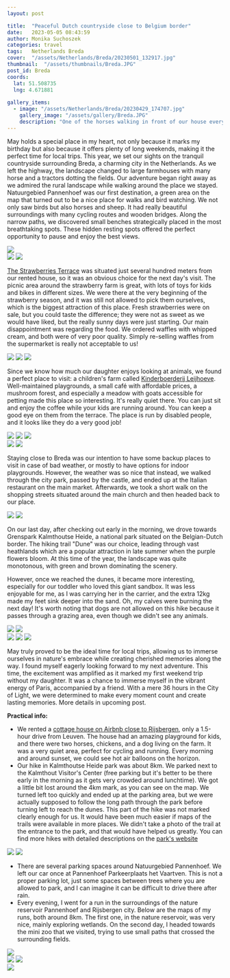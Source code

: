 ```yaml
---
layout: post

title:  "Peaceful Dutch countryside close to Belgium border"
date:   2023-05-05 08:43:59
author: Monika Suchoszek
categories: travel
tags:	Netherlands Breda
cover:  "/assets/Netherlands/Breda/20230501_132917.jpg"
thumbnail:  "/assets/thumbnails/Breda.JPG"
post_id: Breda
coords:
  lat: 51.508735
  lng: 4.671881
  
gallery_items:
  - image: "/assets/Netherlands/Breda/20230429_174707.jpg"
    gallery_image: "/assets/gallery/Breda.JPG"
    description: "One of the horses walking in front of our house every day!"
---
```


May holds a special place in my heart, not only because it marks my birthday but also because it offers plenty of long 
weekends, making it the perfect time for local trips. This year, we set our sights on the tranquil countryside surrounding 
Breda, a charming city in the Netherlands. As we left the highway, the landscape 
changed to large farmhouses with many horse and a tractors dotting the fields. Our adventure began right away as we 
admired the rural landscape while walking around the place we stayed. Natuurgebied Pannenhoef was our first destination, 
a green area on the map that turned out to be a nice place for walks and bird watching. We not only saw birds but also 
horses and sheep. It had really beautiful surroundings with many cycling routes and wooden bridges. Along the narrow paths, 
we discovered small benches strategically placed in the most breathtaking spots. These hidden resting spots offered the 
perfect opportunity to pause and enjoy the best views.

<img src="/assets/Netherlands/Breda/20230429_163700.jpg" />

<div class="row">
  <img src="/assets/Netherlands/Breda/20230429_165908.jpg" class="column-50" />
  <img src="/assets/Netherlands/Breda/20230429_161342.jpg" class="column-50" />
</div>

[The Strawberries Terrace](https://www.hetaardbeienterras.nl/) was situated just several hundred meters from our rented house, so it was an obvious choice 
for the next day's visit. The picnic area around the strawberry farm is great, with lots of toys for kids and bikes in 
different sizes. We were there at the very beginning of the strawberry season, and it was still not allowed to pick them 
ourselves, which is the biggest attraction of this place. Fresh strawberries were on sale, but you could taste the 
difference; they were not as sweet as we would have liked, but the really sunny days were just starting. Our main 
disappointment was regarding the food. We ordered waffles with whipped cream, and both were of very poor quality. 
Simply re-selling waffles from the supermarket is really not acceptable to us!

<img src="/assets/Netherlands/Breda/20230430_114407.jpg" />
<img src="/assets/Netherlands/Breda/20230430_114300.jpg" />
<img src="/assets/Netherlands/Breda/20230430_114314.jpg" />

Since we know how much our daughter enjoys looking at animals, we found a perfect place to visit: a children's farm called
[Kinderboerderij Leijhoeve](https://leijhoeve.nl/). Well-maintained playgrounds, a small café with affordable prices, a 
mushroom forest, and especially a meadow with goats accessible for petting made this place so interesting. It's really 
quiet there. You can just sit and enjoy the coffee while your kids are running around. You can keep a good eye on them 
from the terrace. The place is run by disabled people, and it looks like they do a very good job!

<img src="/assets/Netherlands/Breda/20230430_145356.jpg" />
<img src="/assets/Netherlands/Breda/20230430_150442.jpg" />
<img src="/assets/Netherlands/Breda/20230430_151727.jpg" />

<div class="row">
  <img src="/assets/Netherlands/Breda/20230430_152056.jpg" class="column-50" />
  <img src="/assets/Netherlands/Breda/20230430_145724.jpg" class="column-50" />
</div>

Staying close to Breda was our intention to have some backup places to visit in case of bad weather, or mostly to have 
options for indoor playgrounds. However, the weather was so nice that instead, we walked through the city park, passed 
by the castle, and ended up at the Italian restaurant on the main market. Afterwards, we took a short walk on the 
shopping streets situated around the main church and then headed back to our place.

<img src="/assets/Netherlands/Breda/20230430_160527.jpg" />
<img src="/assets/Netherlands/Breda/20230430_174142.jpg" />

On our last day, after checking out early in the morning, we drove towards Grenspark Kalmthoutse Heide, a national park 
situated on the Belgian-Dutch border. The hiking trail "Dune" was our choice, leading through vast heathlands which are a 
popular attraction in late summer when the purple flowers bloom. At this time of the year, the landscape was quite monotonous, with green and 
brown dominating the scenery.

However, once we reached the dunes, it became more interesting, especially for our toddler who loved this giant sandbox. 
It was less enjoyable for me, as I was carrying her in the carrier, and the extra 12kg made my feet sink deeper into the 
sand. Oh, my calves were burning the next day! It's worth noting that dogs are not allowed on this hike because it passes 
through a grazing area, even though we didn't see any animals.

<div class="row">
  <img src="/assets/Netherlands/Breda/20230501_113319.jpg" class="column-50" />
  <img src="/assets/Netherlands/Breda/20230501_150355.jpg" class="column-50" />
</div>

<img src="/assets/Netherlands/Breda/20230501_113815.jpg" />
<img src="/assets/Netherlands/Breda/20230501_132917.jpg" />
<img src="/assets/Netherlands/Breda/20230501_121422.jpg" />

May truly proved to be the ideal time for local trips, allowing us to immerse ourselves in nature's embrace while creating 
cherished memories along the way. I found myself eagerly looking forward to my next adventure. This time, the excitement 
was amplified as it marked my first weekend trip without my daughter. It was a chance to immerse myself in the vibrant 
energy of Paris, accompanied by a friend. With a mere 36 hours in the City of Light, we were determined to make every 
moment count and create lasting memories. More details in upcoming post.

__Practical info:__

  * We rented a [cottage house on Airbnb close to Rijsbergen](https://www.hoevenelleveld.nl), only a 1.5-hour drive from 
Leuven. The house had an amazing playground for kids, and there were two horses, chickens, and a dog living on the farm. 
It was a very quiet area, perfect for cycling and running. Every morning and around sunset, we could see hot air balloons 
on the horizon. 
  * Our hike in Kalmthoutse Heide park was about 8km. We parked next to the Kalmthout Visitor's Center (free parking but 
  it's better to be there early in the morning as it gets very crowded around lunchtime). We got a little bit lost around 
  the 4km mark, as you can see on the map. We turned left too quickly and ended up at the parking area, but we were actually 
  supposed to follow the long path through the park before turning left to reach the dunes. This part of the hike was not 
  marked clearly enough for us. It would have been much easier if maps of the trails were available in more places. We 
  didn't take a photo of the trail at the entrance to the park, and that would have helped us greatly. You can find more 
  hikes with detailed descriptions on the [park's website](https://grensparkkalmthoutseheide.com/en/wandelroutes/0) 

<img src="/assets/Netherlands/Breda/20230501_150346.jpg" />
<img src="/assets/Netherlands/Breda/Screenshot 2023-05-02 215019.png" />

  * There are several parking spaces around Natuurgebied Pannenhoef. We left our car once at Pannenhoef Parkeerplaats het 
Vaartven. This is not a proper parking lot, just some spaces between trees where you are allowed to park, and I can 
imagine it can be difficult to drive there after rain.
  * Every evening, I went for a run in the surroundings of the nature reservoir Pannenhoef and Rijsbergen city. Below 
are the maps of my runs, both around 8km. The first one, in the nature reservoir, was very nice, mainly exploring wetlands. 
On the second day, I headed towards the mini zoo that we visited, trying to use small paths that crossed the surrounding 
fields.

<img src="/assets/Netherlands/Breda/Screenshot 2023-06-14 204244.JPG" />

<div class="row">
  <img src="/assets/Netherlands/Breda/IMG_20230429_195444_469.jpg" class="column-50" />
  <img src="/assets/Netherlands/Breda/IMG_20230429_200134_380.jpg" class="column-50" />
</div>

<img src="/assets/Netherlands/Breda/Screenshot 2023-06-14 204339.JPG" />


  
